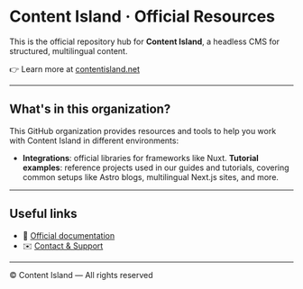 # Content Island · Official Resources

This is the official repository hub for **Content Island**, a headless CMS for structured, multilingual content.

👉 Learn more at [contentisland.net](https://contentisland.net/en/)

---

## What's in this organization?

This GitHub organization provides resources and tools to help you work with Content Island in different environments:

- **Integrations**: official libraries for frameworks like Nuxt.
  **Tutorial examples**: reference projects used in our guides and tutorials, covering common setups like Astro blogs, multilingual Next.js sites, and more.
---

## Useful links

- 📘 [Official documentation](https://docs.contentisland.net)
- ✉️ [Contact & Support](https://contentisland.net/en/contact-form/)

---

© Content Island — All rights reserved
